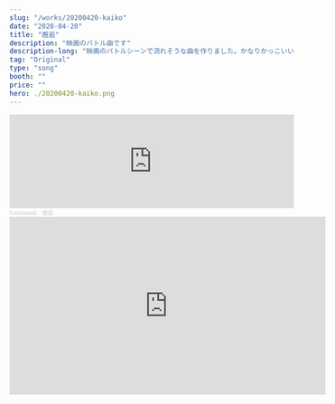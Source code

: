 ```yaml
---
slug: "/works/20200420-kaiko"
date: "2020-04-20"
title: "邂逅"
description: "映画のバトル曲です"
description-long: "映画のバトルシーンで流れそうな曲を作りました。かなりかっこいい曲に仕上がったと思います。"
tag: "Original"
type: "song"
booth: ""
price: ""
hero: ./20200420-kaiko.png
---
```


<iframe width="100%" height="166" scrolling="no" frameborder="no" allow="autoplay" src="https://w.soundcloud.com/player/?url=https%3A//api.soundcloud.com/tracks/806605357&color=%23ff5500&auto_play=false&hide_related=false&show_comments=true&show_user=true&show_reposts=false&show_teaser=true"></iframe><div style="font-size: 10px; color: #cccccc;line-break: anywhere;word-break: normal;overflow: hidden;white-space: nowrap;text-overflow: ellipsis; font-family: Interstate,Lucida Grande,Lucida Sans Unicode,Lucida Sans,Garuda,Verdana,Tahoma,sans-serif;font-weight: 100;"><a href="https://soundcloud.com/kashiwade" title="Kashiwade" target="_blank" style="color: #cccccc; text-decoration: none;">Kashiwade</a> · <a href="https://soundcloud.com/kashiwade/f9lpqlor9j99" title="邂逅" target="_blank" style="color: #cccccc; text-decoration: none;">邂逅</a></div>

<iframe width="560" height="315" src="https://www.youtube.com/embed/tzqhmZaDqe4" title="YouTube video player" frameborder="0" allow="accelerometer; autoplay; clipboard-write; encrypted-media; gyroscope; picture-in-picture" allowfullscreen></iframe>
